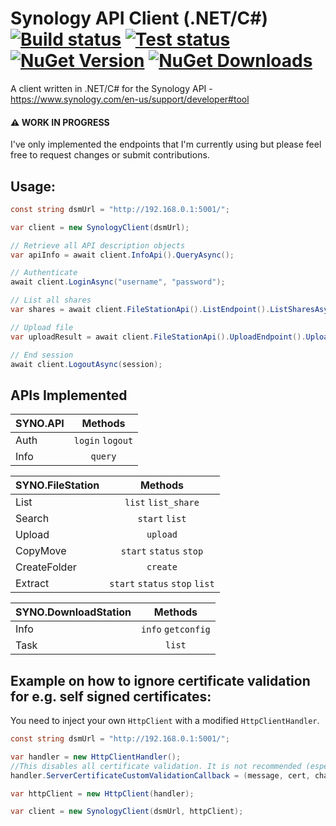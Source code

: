 # Synology API Client (.NET/C#) [![Build status](https://img.shields.io/appveyor/ci/plneto/synology-api-client.svg)](https://ci.appveyor.com/project/plneto/synology-api-client/branch/master) [![Test status](https://img.shields.io/appveyor/tests/plneto/synology-api-client.svg)](https://ci.appveyor.com/project/plneto/synology-api-client/branch/master) [![NuGet Version](http://img.shields.io/nuget/v/Synology.Api.Client.svg?style=flat)](https://www.nuget.org/packages/Synology.Api.Client/) [![NuGet Downloads](https://img.shields.io/nuget/dt/Synology.Api.Client.svg)](https://www.nuget.org/packages/Synology.Api.Client/)

A client written in .NET/C# for the Synology API - https://www.synology.com/en-us/support/developer#tool

#### :warning: WORK IN PROGRESS

I've only implemented the endpoints that I'm currently using but please feel free to request changes or submit contributions.

## Usage:

```c#
const string dsmUrl = "http://192.168.0.1:5001/";

var client = new SynologyClient(dsmUrl);

// Retrieve all API description objects
var apiInfo = await client.InfoApi().QueryAsync();

// Authenticate
await client.LoginAsync("username", "password");

// List all shares
var shares = await client.FileStationApi().ListEndpoint().ListSharesAsync();

// Upload file
var uploadResult = await client.FileStationApi().UploadEndpoint().UploadAsync("path_to_file", "destination");

// End session
await client.LogoutAsync(session);
```

## APIs Implemented

| SYNO.API |     Methods      |
| -------- | :--------------: |
| Auth     | `login` `logout` |
| Info     |     `query`      |

| SYNO.FileStation |            Methods             |
| ---------------- | :----------------------------: |
| List             |       `list` `list_share`      |
| Search           |         `start` `list`         |
| Upload           |            `upload`            |
| CopyMove         |    `start` `status` `stop`     |
| CreateFolder     |            `create`            |
| Extract          | `start` `status` `stop` `list` |

| SYNO.DownloadStation |      Methods       |
|----------------------|:------------------:|
| Info                 | `info` `getconfig` |
| Task                 |       `list`       |

## Example on how to ignore certificate validation for e.g. self signed certificates:

You need to inject your own `HttpClient` with a modified `HttpClientHandler`.

```c#
const string dsmUrl = "http://192.168.0.1:5001/";

var handler = new HttpClientHandler();
//This disables all certificate validation. It is not recommended (especially in production)!
handler.ServerCertificateCustomValidationCallback = (message, cert, chain, errors) => true;

var httpClient = new HttpClient(handler);

var client = new SynologyClient(dsmUrl, httpClient);
```
